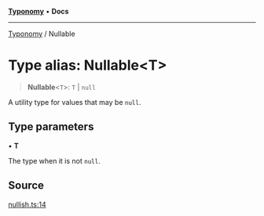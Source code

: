 [**Typonomy**](../README.md) • **Docs**

***

[Typonomy](../globals.md) / Nullable

# Type alias: Nullable\<T\>

> **Nullable**\<`T`\>: `T` \| `null`

A utility type for values that may be `null`.

## Type parameters

• **T**

The type when it is not `null`.

## Source

[nullish.ts:14](https://github.com/softcraft-development/typonomy/blob/bfa332593f2d4f3fa0b0a1ff2b00494cc65a0318/src/nullish.ts#L14)
